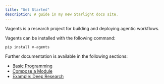 ```yaml
---
title: "Get Started"
description: A guide in my new Starlight docs site.
---
```


Vagents is a research project for building and deploying agentic workflows.

Vagents can be installed with the following command:

```bash
pip install v-agents
```

Further documentation is available in the following sections:

- [Basic Programming](./programming)
- [Compose a Module](./compose-module)
- [Example: Deep Research](./example-deep-research)